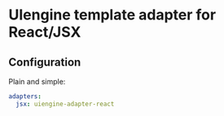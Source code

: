 # UIengine template adapter for React/JSX

## Configuration

Plain and simple:

```yaml
adapters:
  jsx: uiengine-adapter-react
```
